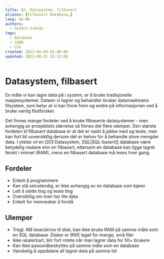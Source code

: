 ```yaml
---
title: 02. Datasystem, filbasert
aliases: [Filbasert Database,]
lang: nb-NO
authors:
  - Sondre Grønås
tags:
  - Database
  - JSON
  - CSV
created: 2022-04-09 02:00:00
updated: 2022-08-21 15:23:09
---
```

# Datasystem, filbasert
En måte vi kan lagre data på i system, er å bruke tradisjonelle mappesystemer. Dataen vi lagrer og behandler bruker datamaskinens filsystem, som betyr at vi kan finne frem og endre på informasjonen ved å bruke vanlig filutforsker.

Det finnes mange fordeler ved å bruke filbaserte datasystemer - men avhengig av prosjektets størrelse så finnes det flere ulemper. Den største fordelen til filbasert database er at det er raskt å jobbe med og teste, men kan fort bli uoversiktlig dersom det er behov for å behandle store mengder data. I ytelse vil en [[03 Datasystem, SQL|SQL-basert]] database være betydelig raskere enn en filbasert, ettersom en database kan ligge lagret ferskt i minnet (RAM), mens en filbasert database må leses hver gang.

## Fordeler
- Enkelt å programmere
- Kan stå selvstendig, er ikke avhengig av en database som kjører
- Lett å slette ting og teste ting
- Oversiktlig om man har lite data
- Enkelt for mennesker å forstå

## Ulemper
- Tregt. Må lese/skrive til disk, kan ikke bruke RAM på samme måte som en SQL database. Disker er IKKE laget for mange, små filer
- Ikke-skalerbart, blir fort rotete når man lagrer data for 50+ brukere
- Kan ikke passordbeskyttes på samme måte som en database
- Vanskelig å oppdatere all lagret data på samme tid